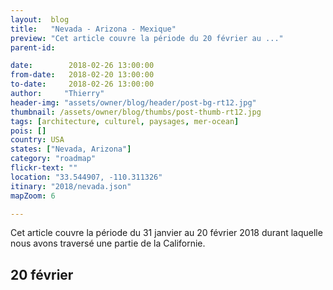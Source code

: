 ```yaml
---
layout:  blog
title:   "Nevada - Arizona - Mexique"
preview: "Cet article couvre la période du 20 février au ..."
parent-id: 

date:        2018-02-26 13:00:00
from-date:   2018-02-20 13:00:00
to-date:     2018-02-26 13:00:00
author:     "Thierry"
header-img: "assets/owner/blog/header/post-bg-rt12.jpg"
thumbnail: /assets/owner/blog/thumbs/post-thumb-rt12.jpg
tags: [architecture, culturel, paysages, mer-ocean]
pois: []
country: USA
states: ["Nevada, Arizona"]
category: "roadmap"
flickr-text: ""
location: "33.544907, -110.311326"
itinary: "2018/nevada.json"
mapZoom: 6

---
```


Cet article couvre la période du 31 janvier au 20 février 2018 durant laquelle nous avons traversé une partie de la Californie. 

## 20 février 

